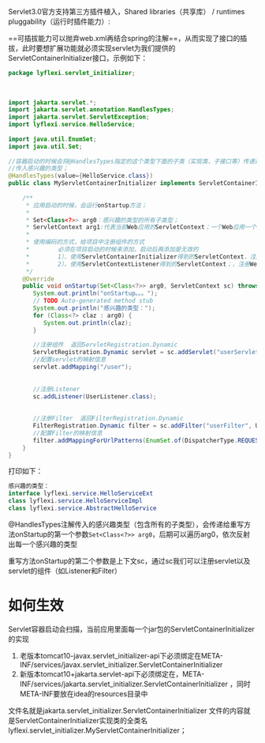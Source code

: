 
  
Servlet3.0官方支持第三方插件植入，Shared libraries（共享库） / runtimes pluggability（运行时插件能力）:  

==可插拔能力可以抛弃web.xml再结合spring的注解==，从而实现了接口的插拔，此时要想扩展功能就必须实现servlet为我们提供的ServletContainerInitializer接口，示例如下：
```java
package lyflexi.servlet_initializer;  
  
  
  
import jakarta.servlet.*;  
import jakarta.servlet.annotation.HandlesTypes;  
import jakarta.servlet.ServletException;  
import lyflexi.service.HelloService;  
  
import java.util.EnumSet;  
import java.util.Set;  
  
//容器启动的时候会将@HandlesTypes指定的这个类型下面的子类（实现类，子接口等）传递过来；  
//传入感兴趣的类型；  
@HandlesTypes(value={HelloService.class})  
public class MyServletContainerInitializer implements ServletContainerInitializer {  
  
    /**  
     * 应用启动的时候，会运行onStartup方法；  
     *   
     * Set<Class<?>> arg0：感兴趣的类型的所有子类型；  
     * ServletContext arg1:代表当前Web应用的ServletContext；一个Web应用一个ServletContext；  
     *  
     * 使用编码的方式，给项目中注册组件的方式  
     *        必须在项目启动的时候来添加，启动后再添加是无效的  
     *        1）、使用ServletContainerInitializer得到的ServletContext，注册Web组件（Servlet、Filter、Listener）  
     *        2）、使用ServletContextListener得到的ServletContext；，注册Web组件（Servlet、Filter、Listener）  
     */  
    @Override  
    public void onStartup(Set<Class<?>> arg0, ServletContext sc) throws ServletException {  
       System.out.println("onStartup。。。");  
       // TODO Auto-generated method stub  
       System.out.println("感兴趣的类型：");  
       for (Class<?> claz : arg0) {  
          System.out.println(claz);  
       }  
         
       //注册组件  返回ServletRegistration.Dynamic  
       ServletRegistration.Dynamic servlet = sc.addServlet("userServlet", new UserServlet());  
       //配置servlet的映射信息  
       servlet.addMapping("/user");  
  
  
       //注册Listener  
       sc.addListener(UserListener.class);  
  
  
       //注册Filter  返回FilterRegistration.Dynamic  
       FilterRegistration.Dynamic filter = sc.addFilter("userFilter", UserFilter.class);  
       //配置Filter的映射信息  
       filter.addMappingForUrlPatterns(EnumSet.of(DispatcherType.REQUEST), true, "/*");  
    }  
}
```
打印如下：
```java
感兴趣的类型：
interface lyflexi.service.HelloServiceExt
class lyflexi.service.HelloServiceImpl
class lyflexi.service.AbstractHelloService
```
@HandlesTypes注解传入的感兴趣类型（包含所有的子类型），会传递给重写方法onStartup的第一个参数`Set<Class<?>> arg0`，后期可以遍历arg0，依次反射出每一个感兴趣的类型

重写方法onStartup的第二个参数是上下文sc，通过sc我们可以注册servlet以及servlet的组件（如Listener和Filter）
# 如何生效
Servlet容器启动会扫描，当前应用里面每一个jar包的ServletContainerInitializer的实现 
1. 老版本tomcat10-javax.servlet_initializer-api下必须绑定在META-INF/services/javax.servlet_initializer.ServletContainerInitializer  
2. 新版本tomcat10+jakarta.servlet-api下必须绑定在，META-INF/services/jakarta.servlet_initializer.ServletContainerInitializer ，同时META-INF要放在idea的resources目录中

文件名就是jakarta.servlet_initializer.ServletContainerInitializer
文件的内容就是ServletContainerInitializer实现类的全类名lyflexi.servlet_initializer.MyServletContainerInitializer； 

